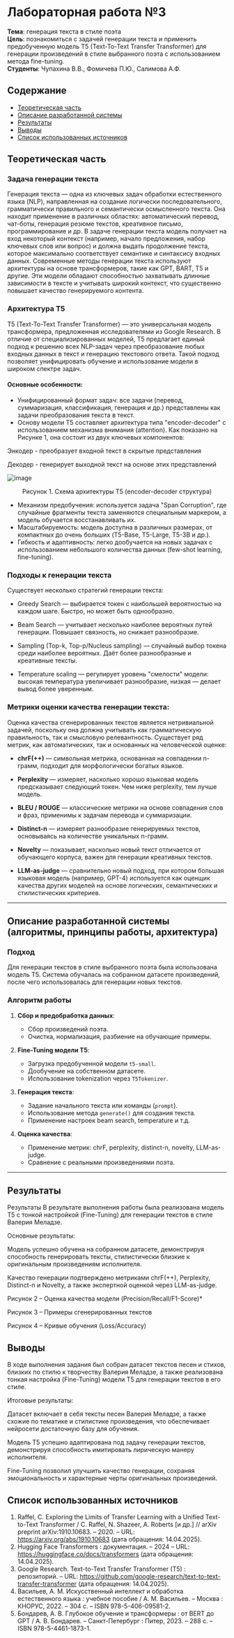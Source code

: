 # Лабораторная работа №3

**Тема**: генерация текста в стиле поэта  
**Цель**: познакомиться с задачей генерации текста и применить предобученную модель T5 (Text-To-Text Transfer Transformer) для генерации произведений в стиле выбранного поэта с использованием метода fine-tuning.  
**Студенты**: Чупахина В.В., Фомичева П.Ю., Салимова А.Ф.

## Содержание

- [Теоретическая часть](#теоретическая-часть)
- [Описание разработанной системы](#описание-разработанной-системы-алгоритмы-принципы-работы-архитектура)
- [Результаты](#результаты)
- [Выводы](#выводы)
- [Список использованных источников](#список-использованных-источников)

## Теоретическая часть
### Задача генерации текста

Генерация текста — одна из ключевых задач обработки естественного языка (NLP), направленная на создание логически последовательного, грамматически правильного и семантически осмысленного текста. Она находит применение в различных областях: автоматический перевод, чат-боты, генерация резюме текстов, креативное письмо, программирование и др.
В задаче генерации текста модель получает на вход некоторый контекст (например, начало предложения, набор ключевых слов или вопрос) и должна выдать продолжение текста, которое максимально соответствует семантике и синтаксису входных данных.
Современные методы генерации текста используют архитектуры на основе трансформеров, такие как GPT, BART, T5 и другие. Эти модели обладают способностью захватывать длинные зависимости в тексте и учитывать широкий контекст, что существенно повышает качество генерируемого контента.

### Архитектура T5

T5 (Text-To-Text Transfer Transformer) — это универсальная модель трансформера, предложенная исследователями из Google Research. В отличие от специализированных моделей, T5 предлагает единый подход к решению всех NLP-задач через преобразование любых входных данных в текст и генерацию текстового ответа. Такой подход позволяет унифицировать обучение и использование модели в широком спектре задач.

#### Основные особенности:
- Унифицированный формат задач: все задачи (перевод, суммаризация, классификация, генерация и др.) представлены как задачи преобразования текста в текст.
- Основу модели T5 составляет архитектура типа "encoder-decoder" с использованием механизма внимания (attention). Как показано на Рисунке 1, она состоит из двух ключевых компонентов:

Энкодер - преобразует входной текст в скрытые представления

Декодер - генерирует выходной текст на основе этих представлений


  ![image](https://github.com/user-attachments/assets/7a337318-747a-4eb3-bb9e-593b6653618f)
 <p align="center">
  Рисунок 1. Схема архитектуры T5 (encoder-decoder структура)
</p>

- Механизм предобучения: используется задача "Span Corruption", где случайные фрагменты текста заменяются специальным маркером, а модель обучается восстанавливать их.
- Масштабируемость: модель доступна в различных размерах, от компактных до очень больших (T5-Base, T5-Large, T5-3B и др.).
- Гибкость и адаптивность: легко дообучается на новых задачах с использованием небольшого количества данных (few-shot learning, fine-tuning).
### Подходы к генерации текста
Существует несколько стратегий генерации текста:
- Greedy Search — выбирается токен с наибольшей вероятностью на каждом шаге. Быстро, но может быть однообразно.

- Beam Search — учитывает несколько наиболее вероятных путей генерации. Повышает связность, но снижает разнообразие.
- Sampling (Top-k, Top-p/Nucleus sampling) — случайный выбор токена среди наиболее вероятных. Даёт более разнообразные и креативные тексты.
- Temperature scaling — регулирует уровень "смелости" модели: высокая температура увеличивает разнообразие, низкая — делает вывод более уверенным.


### Метрики оценки качества генерации текста:
Оценка качества сгенерированных текстов является нетривиальной задачей, поскольку она должна учитывать как грамматическую правильность, так и смысловую релевантность. Существует ряд метрик, как автоматических, так и основанных на человеческой оценке:

- **chrF(++)** — символьная метрика, основанная на совпадении n-грамм, подходит для морфологически богатых языков.

- **Perplexity** — измеряет, насколько хорошо языковая модель предсказывает следующий токен. Чем ниже perplexity, тем лучше модель.
- **BLEU / ROUGE** — классические метрики на основе совпадения слов и фраз, применимы к задачам перевода и суммаризации.
- **Distinct-n**  — измеряет разнообразие генерируемых текстов, основываясь на количестве уникальных n-грамм.
- **Novelty** — показывает, насколько новый текст отличается от обучающего корпуса, важен для генерации креативных текстов.
- **LLM-as-judge** — сравнительно новый подход, при котором большая языковая модель (например, GPT-4) используется как оценщик качества других моделей на основе логических, семантических и стилистических критериев.

---
## Описание разработанной системы (алгоритмы, принципы работы, архитектура)
### Подход

Для генерации текстов в стиле выбранного поэта была использована модель T5. Система обучалась на собранном датасете произведений, после чего использовалась для генерации новых текстов.

### Алгоритм работы

1. **Сбор и предобработка данных**:
   - Сбор произведений поэта.
   - Очистка, нормализация, разбиение на обучающие примеры.

2. **Fine-Tuning модели T5**:
   - Загрузка предобученной модели `t5-small`.
   - Дообучение на собственном датасете.
   - Использование tokenization через `T5Tokenizer`.

3. **Генерация текста**:
   - Задание начального текста или команды (`prompt`).
   - Использование метода `generate()` для создания текста.
   - Применение настроек beam search, temperature и т.д.

4. **Оценка качества**:
   - Применение метрик: chrF, perplexity, distinct-n, novelty, LLM-as-judge.
   - Сравнение с реальными произведениями поэта.

---
## Результаты

Результаты
В результате выполнения работы была реализована модель T5 с тонкой настройкой (Fine-Tuning) для генерации текстов в стиле Валерия Меладзе.

Основные результаты:

Модель успешно обучена на собранном датасете, демонстрируя способность генерировать тексты, стилистически близкие к оригинальным произведениям исполнителя.

Качество генерации подтверждено метриками chrF(++), Perplexity, Distinct-n и Novelty, а также экспертной оценкой через LLM-as-judge.

Рисунок 2 – Оценка качества модели (Precision/Recall/F1-Score)*



Рисунок 3 – Примеры сгенерированных текстов


Рисунок 4 – Кривые обучения (Loss/Accuracy)


## Выводы

В ходе выполнения задания был собран датасет текстов песен и стихов, близких по стилю к творчеству Валерия Меладзе, а также реализована тонкая настройка (Fine-Tuning) модели T5 для генерации текстов в его стиле.

Итоговые результаты:

Датасет включает в себя тексты песен Валерия Меладзе, а также схожие по тематике и стилистике произведения, что обеспечивает нейросети достаточную базу для обучения.

Модель T5 успешно адаптирована под задачу генерации текстов, демонстрируя способность имитировать лирическую манеру исполнителя.

Fine-Tuning позволил улучшить качество генерации, сохраняя эмоциональность и характерные черты оригинальных произведений.

## Список использованных источников

1. Raffel, C. Exploring the Limits of Transfer Learning with a Unified Text-to-Text Transformer / C. Raffel, N. Shazeer, A. Roberts [и др.] // arXiv preprint arXiv:1910.10683. – 2020. – URL: https://arxiv.org/abs/1910.10683 (дата обращения: 14.04.2025).
2. Hugging Face Transformers : документация. – 2024 – URL: https://huggingface.co/docs/transformers (дата обращения: 14.04.2025).
3. Google Research. Text-to-Text Transfer Transformer (T5) : репозиторий. – URL: https://github.com/google-research/text-to-text-transfer-transformer (дата обращения: 14.04.2025).
4. Васильев, А. М. Искусственный интеллект и обработка естественного языка : учебное пособие / А. М. Васильев. – Москва : КНОРУС, 2022. – 304 с. – ISBN 978-5-406-09581-2.
5. Бондарев, А. В. Глубокое обучение и трансформеры : от BERT до GPT / А. В. Бондарев. – Санкт-Петербург : Питер, 2023. – 288 с. – ISBN 978-5-4461-1873-1.
